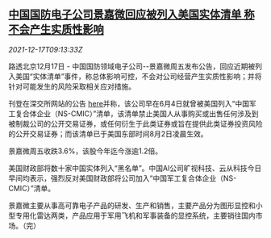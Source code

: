 <!--1639733462000-->
[中国国防电子公司景嘉微回应被列入美国实体清单 称不会产生实质性影响](https://cn.reuters.com/article/jingjiamicro-us-blacklist-1217-idCNKBS2IW0P3)
------

<div><i>2021-12-17T09:13:33Z</i></div><p>路透北京12月17日 - 中国国防领域电子公司--景嘉微周五发布公告，回应近期被列入美国“实体清单”事件，称总体影响可控，不会对公司经营产生实质性影响；并将针对可能发生的风险采取相关应对措施。</p><p>刊登在深交所网站的公告 <a href="http://www.szse.cn/disclosure/listed/bulletinDetail/index.html?7160da87-28f7-4a48-adc8-eefa77f1405c">here</a>并称，该公司早在6月4日就曾被美国列入“中国军工复合体企业（NS-CMIC）”清单，该清单禁止美国人从事购买或出售任何涉及到被制裁公司的公开交易证券，或任何衍生于此类证券或旨在提供此类证券投资风险的公开交易证券；而该清单已于美国东部时间8月2日凌晨生效。</p><p>景嘉微周五收跌3.6%，该股今年迄今涨逾1.2倍。</p><p>美国财政部将数十家中国实体列入“黑名单”。中国AI公司旷视科技、云从科技今日早间均表示，强烈反对美国财政部将公司加入“中国军工复合体企业（NS-CMIC）”清单。</p><p>景嘉微主要从事高可靠电子产品的研发、生产和销售，主要产品分为图形显控和小型专用化雷达两类，产品应用于军用飞机和军事装备的显控系统，主要销往国内市场。（完）</p>
